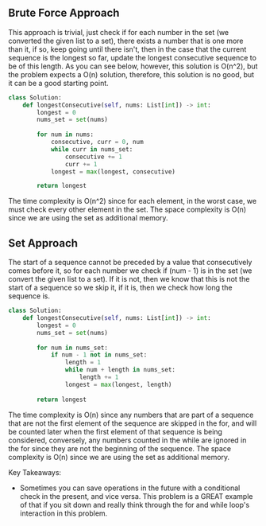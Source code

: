 ## Brute Force Approach
This approach is trivial, just check if for each number in the set (we converted the given list to a set), there exists a number that is one more than it, if so, keep going until there isn't, then in the case that the current sequence is the longest so far, update the longest consecutive sequence to be of this length. As you can see below, however, this solution is O(n^2), but the problem expects a O(n) solution, therefore, this solution is no good, but it can be a good starting point.
``` python
class Solution:
    def longestConsecutive(self, nums: List[int]) -> int:
        longest = 0
        nums_set = set(nums)
		
        for num in nums:
            consecutive, curr = 0, num
            while curr in nums_set:
                consecutive += 1
                curr += 1
            longest = max(longest, consecutive)

        return longest
```
The time complexity is O(n^2) since for each element, in the worst case, we must check every other element in the set. The space complexity is O(n) since we are using the set as additional memory.
## Set Approach
The start of a sequence cannot be preceded by a value that consecutively comes before it, so for each number we check if (num - 1) is in the set (we convert the given list to a set). If it is not, then we know that this is not the start of a sequence so we skip it, if it is, then we check how long the sequence is.
``` python
class Solution:
    def longestConsecutive(self, nums: List[int]) -> int:
        longest = 0
        nums_set = set(nums)
		
        for num in nums_set:
            if num - 1 not in nums_set:
                length = 1
                while num + length in nums_set:
                    length += 1
                longest = max(longest, length)
		
        return longest
```
The time complexity is O(n) since any numbers that are part of a sequence that are not the first element of the sequence are skipped in the for, and will be counted later when the first element of that sequence is being considered, conversely, any numbers counted in the while are ignored in the for since they are not the beginning of the sequence. The space complexity is O(n) since we are using the set as additional memory.

Key Takeaways:
- Sometimes you can save operations in the future with a conditional check in the present, and vice versa. This problem is a GREAT example of that if you sit down and really think through the for and while loop's interaction in this problem.